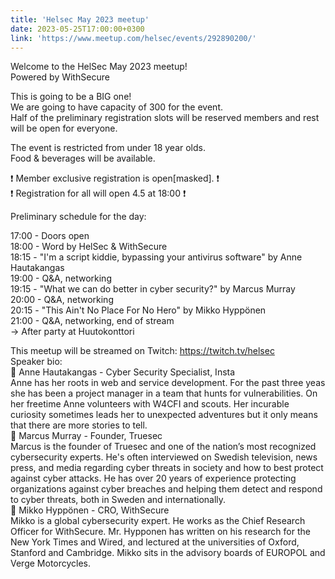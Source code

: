 ```yaml
---
title: 'Helsec May 2023 meetup'
date: 2023-05-25T17:00:00+0300
link: 'https://www.meetup.com/helsec/events/292890200/'
---
```


Welcome to the HelSec May 2023 meetup!  
Powered by WithSecure

 This is going to be a BIG one!  
We are going to have capacity of 300 for the event.  
Half of the preliminary registration slots will be reserved members and rest will be open for everyone.

 The event is restricted from under 18 year olds.  
Food & beverages will be available.

 ❗ Member exclusive registration is open[masked]. ❗  
❗ Registration for all will open 4.5 at 18:00 ❗

 Preliminary schedule for the day:

 17:00 - Doors open  
18:00 - Word by HelSec & WithSecure  
18:15 - "I'm a script kiddie, bypassing your antivirus software" by Anne Hautakangas  
19:00 - Q&A, networking  
19:15 - "What we can do better in cyber security?" by Marcus Murray  
20:00 - Q&A, networking  
20:15 - "This Ain't No Place For No Hero" by Mikko Hyppönen  
21:00 - Q&A, networking, end of stream  
-> After party at Huutokonttori

 This meetup will be streamed on Twitch: <https://twitch.tv/helsec>  
Speaker bio:  
🔷 Anne Hautakangas - Cyber Security Specialist, Insta  
Anne has her roots in web and service development. For the past three yeas she has been a project manager in a team that hunts for vulnerabilities. On her freetime Anne volunteers with W4CFI and scouts. Her incurable curiosity sometimes leads her to unexpected adventures but it only means that there are more stories to tell.  
🔷 Marcus Murray - Founder, Truesec  
Marcus is the founder of Truesec and one of the nation’s most recognized cybersecurity experts. He's often interviewed on Swedish television, news press, and media regarding cyber threats in society and how to best protect against cyber attacks. He has over 20 years of experience protecting organizations against cyber breaches and helping them detect and respond to cyber threats, both in Sweden and internationally.  
🔷 Mikko Hyppönen - CRO, WithSecure  
Mikko is a global cybersecurity expert. He works as the Chief Research Officer for WithSecure. Mr. Hypponen has written on his research for the New York Times and Wired, and lectured at the universities of Oxford, Stanford and Cambridge. Mikko sits in the advisory boards of EUROPOL and Verge Motorcycles.

 